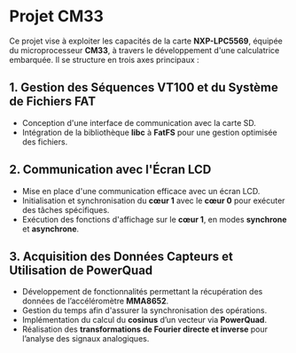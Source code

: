 # Projet CM33

Ce projet vise à exploiter les capacités de la carte **NXP-LPC5569**, équipée du microprocesseur **CM33**, à travers le développement d'une calculatrice embarquée. Il se structure en trois axes principaux :  

## 1. Gestion des Séquences VT100 et du Système de Fichiers FAT  
- Conception d'une interface de communication avec la carte SD.  
- Intégration de la bibliothèque **libc** à **FatFS** pour une gestion optimisée des fichiers.  

## 2. Communication avec l'Écran LCD  
- Mise en place d'une communication efficace avec un écran LCD.  
- Initialisation et synchronisation du **cœur 1** avec le **cœur 0** pour exécuter des tâches spécifiques.  
- Exécution des fonctions d'affichage sur le **cœur 1**, en modes **synchrone** et **asynchrone**.  

## 3. Acquisition des Données Capteurs et Utilisation de PowerQuad  
- Développement de fonctionnalités permettant la récupération des données de l’accéléromètre **MMA8652**.  
- Gestion du temps afin d'assurer la synchronisation des opérations.  
- Implémentation du calcul du **cosinus** d’un vecteur via **PowerQuad**.  
- Réalisation des **transformations de Fourier directe et inverse** pour l’analyse des signaux analogiques.  
